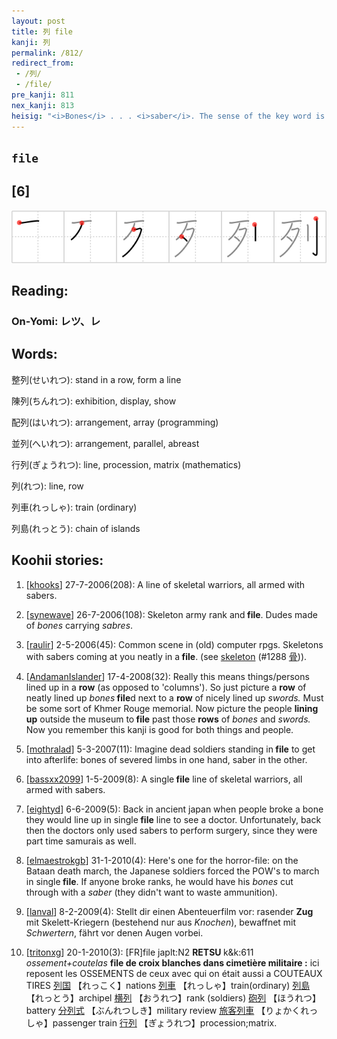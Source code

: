```yaml
---
layout: post
title: 列 file
kanji: 列
permalink: /812/
redirect_from:
 - /列/
 - /file/
pre_kanji: 811
nex_kanji: 813
heisig: "<i>Bones</i> . . . <i>saber</i>. The sense of the key word is of people or things lined up in a row."
---
```


## `file`

## [6]

<div class="stroke"><img src="../images/E58897.png" /></div>

## Reading:

### On-Yomi: レツ、レ

## Words:

整列(せいれつ): stand in a row, form a line

陳列(ちんれつ): exhibition, display, show

配列(はいれつ): arrangement, array (programming)

並列(へいれつ): arrangement, parallel, abreast

行列(ぎょうれつ): line, procession, matrix (mathematics)

列(れつ): line, row

列車(れっしゃ): train (ordinary)

列島(れっとう): chain of islands

## Koohii stories:

1) [<a href="http://kanji.koohii.com/profile/khooks">khooks</a>] 27-7-2006(208): A line of skeletal warriors, all armed with sabers. 

2) [<a href="http://kanji.koohii.com/profile/synewave">synewave</a>] 26-7-2006(108): Skeleton army rank and<strong> file</strong>. Dudes made of <em>bones</em> carrying <em>sabres</em>. 

3) [<a href="http://kanji.koohii.com/profile/raulir">raulir</a>] 2-5-2006(45): Common scene in (old) computer rpgs. Skeletons with sabers coming at you neatly in a<strong> file</strong>. (see <a href="../1288">skeleton</a> <span class="index">(#1288 <a href="http://jisho.org/kanji/details/骨">骨</a>)</span>). 

4) [<a href="http://kanji.koohii.com/profile/AndamanIslander">AndamanIslander</a>] 17-4-2008(32): Really this means things/persons lined up in a <strong>row</strong> (as opposed to &#039;columns&#039;). So just picture a <strong>row</strong> of neatly lined up <em>bones</em><strong> file</strong>d next to a <strong>row</strong> of nicely lined up <em>swords.</em> Must be some sort of Khmer Rouge memorial. Now picture the people <strong>lining up</strong> outside the museum to<strong> file</strong> past those <strong>rows</strong> of <em>bones</em> and <em>swords.</em> Now you remember this kanji is good for both things and people. 

5) [<a href="http://kanji.koohii.com/profile/mothralad">mothralad</a>] 5-3-2007(11): Imagine dead soldiers standing in<strong> file</strong> to get into afterlife: bones of severed limbs in one hand, saber in the other. 

6) [<a href="http://kanji.koohii.com/profile/bassxx2099">bassxx2099</a>] 1-5-2009(8): A single<strong> file</strong> line of skeletal warriors, all armed with sabers. 

7) [<a href="http://kanji.koohii.com/profile/eightyd">eightyd</a>] 6-6-2009(5): Back in ancient japan when people broke a bone they would line up in single<strong> file</strong> line to see a doctor. Unfortunately, back then the doctors only used sabers to perform surgery, since they were part time samurais as well. 

8) [<a href="http://kanji.koohii.com/profile/elmaestrokgb">elmaestrokgb</a>] 31-1-2010(4): Here&#039;s one for the horror-file: on the Bataan death march, the Japanese soldiers forced the POW&#039;s to march in single<strong> file</strong>. If anyone broke ranks, he would have his <em>bones</em> cut through with a <em>saber</em> (they didn&#039;t want to waste ammunition). 

9) [<a href="http://kanji.koohii.com/profile/lanval">lanval</a>] 8-2-2009(4): Stellt dir einen Abenteuerfilm vor: rasender <strong>Zug</strong> mit Skelett-Kriegern (bestehend nur aus <em>Knochen</em>), bewaffnet mit <em>Schwertern</em>, fährt vor denen Augen vorbei. 

10) [<a href="http://kanji.koohii.com/profile/tritonxg">tritonxg</a>] 20-1-2010(3): [FR]file japlt:N2 <strong>RETSU </strong>k&amp;k:611<em> ossement+coutelas </em><strong>file de croix blanches dans cimetière militaire :</strong> ici reposent les OSSEMENTS de ceux avec qui on était aussi a COUTEAUX TIRES   <a href="http://jisho.org/kanji/details/列国">列国</a>  【れっこく】nations  <a href="http://jisho.org/kanji/details/列車">列車</a>  【れっしゃ】train(ordinary)  <a href="http://jisho.org/kanji/details/列島">列島</a>  【れっとう】archipel  <a href="http://jisho.org/kanji/details/横列">横列</a>  【おうれつ】rank (soldiers)  <a href="http://jisho.org/kanji/details/砲列">砲列</a>  【ほうれつ】battery  <a href="http://jisho.org/kanji/details/分列式">分列式</a>  【ぶんれつしき】military review  <a href="http://jisho.org/kanji/details/旅客列車">旅客列車</a>  【りょかくれっしゃ】passenger train  <a href="http://jisho.org/kanji/details/行列">行列</a>  【ぎょうれつ】procession;matrix. 
